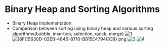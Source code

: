 # Binary Heap and Sorting Algorithms
- Binary Heap implementation
- Comparison between sorting using binary heap and various sorting algorithms(bubble, insertion, selection, quick, merge)
![1](https://user-images.githubusercontent.com/95590176/215347473-f26175e1-e670-4222-a1ce-dc90b046f620.jpg)
![{8FC5630D-02EB-4846-8710-B815E4794CCB} png](https://user-images.githubusercontent.com/95590176/215347476-a4f2771c-83a8-47d9-aa83-6032ff5f0191.jpg)
![3](https://user-images.githubusercontent.com/95590176/215347478-e82c2028-5fea-43a0-aabf-738f86df846e.jpg)
![4](https://user-images.githubusercontent.com/95590176/215347483-4a47d6cb-7511-420a-b40d-b089cf94c5da.jpg)
